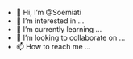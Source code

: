 - 👋 Hi, I’m @Soemiati
- 👀 I’m interested in ...
- 🌱 I’m currently learning ...
- 💞️ I’m looking to collaborate on ...
- 📫 How to reach me ...

<!---
Soemiati/Soemiati is a ✨ special ✨ repository because its `README.md` (this file) appears on your GitHub profile.
You can click the Preview link to take a look at your changes.
--->
